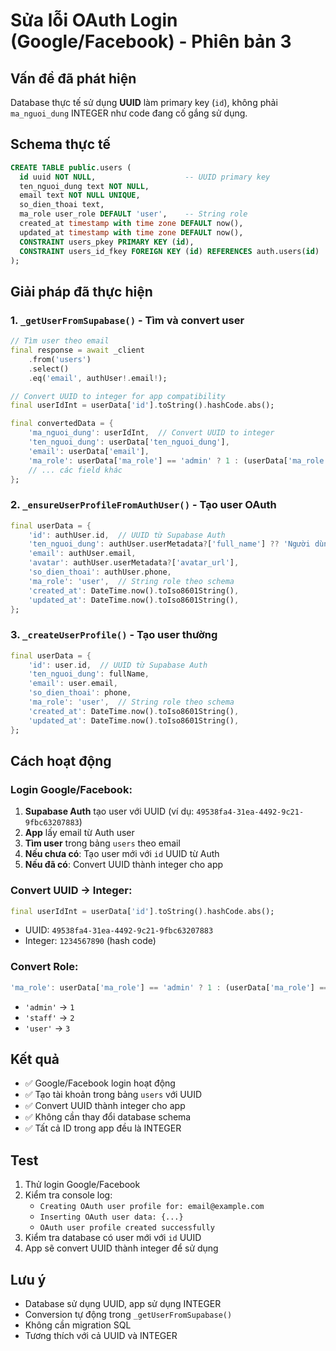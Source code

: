 # Sửa lỗi OAuth Login (Google/Facebook) - Phiên bản 3

## Vấn đề đã phát hiện
Database thực tế sử dụng **UUID** làm primary key (`id`), không phải `ma_nguoi_dung` INTEGER như code đang cố gắng sử dụng.

## Schema thực tế
```sql
CREATE TABLE public.users (
  id uuid NOT NULL,                    -- UUID primary key
  ten_nguoi_dung text NOT NULL,
  email text NOT NULL UNIQUE,
  so_dien_thoai text,
  ma_role user_role DEFAULT 'user',    -- String role
  created_at timestamp with time zone DEFAULT now(),
  updated_at timestamp with time zone DEFAULT now(),
  CONSTRAINT users_pkey PRIMARY KEY (id),
  CONSTRAINT users_id_fkey FOREIGN KEY (id) REFERENCES auth.users(id)
);
```

## Giải pháp đã thực hiện

### 1. `_getUserFromSupabase()` - Tìm và convert user
```dart
// Tìm user theo email
final response = await _client
    .from('users')
    .select()
    .eq('email', authUser!.email!);

// Convert UUID to integer for app compatibility
final userIdInt = userData['id'].toString().hashCode.abs();

final convertedData = {
    'ma_nguoi_dung': userIdInt,  // Convert UUID to integer
    'ten_nguoi_dung': userData['ten_nguoi_dung'],
    'email': userData['email'],
    'ma_role': userData['ma_role'] == 'admin' ? 1 : (userData['ma_role'] == 'staff' ? 2 : 3),
    // ... các field khác
};
```

### 2. `_ensureUserProfileFromAuthUser()` - Tạo user OAuth
```dart
final userData = {
    'id': authUser.id,  // UUID từ Supabase Auth
    'ten_nguoi_dung': authUser.userMetadata?['full_name'] ?? 'Người dùng',
    'email': authUser.email,
    'avatar': authUser.userMetadata?['avatar_url'],
    'so_dien_thoai': authUser.phone,
    'ma_role': 'user',  // String role theo schema
    'created_at': DateTime.now().toIso8601String(),
    'updated_at': DateTime.now().toIso8601String(),
};
```

### 3. `_createUserProfile()` - Tạo user thường
```dart
final userData = {
    'id': user.id,  // UUID từ Supabase Auth
    'ten_nguoi_dung': fullName,
    'email': user.email,
    'so_dien_thoai': phone,
    'ma_role': 'user',  // String role theo schema
    'created_at': DateTime.now().toIso8601String(),
    'updated_at': DateTime.now().toIso8601String(),
};
```

## Cách hoạt động

### Login Google/Facebook:
1. **Supabase Auth** tạo user với UUID (ví dụ: `49538fa4-31ea-4492-9c21-9fbc63207883`)
2. **App** lấy email từ Auth user
3. **Tìm user** trong bảng `users` theo email
4. **Nếu chưa có**: Tạo user mới với `id` UUID từ Auth
5. **Nếu đã có**: Convert UUID thành integer cho app

### Convert UUID → Integer:
```dart
final userIdInt = userData['id'].toString().hashCode.abs();
```
- UUID: `49538fa4-31ea-4492-9c21-9fbc63207883`
- Integer: `1234567890` (hash code)

### Convert Role:
```dart
'ma_role': userData['ma_role'] == 'admin' ? 1 : (userData['ma_role'] == 'staff' ? 2 : 3)
```
- `'admin'` → `1`
- `'staff'` → `2` 
- `'user'` → `3`

## Kết quả
- ✅ Google/Facebook login hoạt động
- ✅ Tạo tài khoản trong bảng `users` với UUID
- ✅ Convert UUID thành integer cho app
- ✅ Không cần thay đổi database schema
- ✅ Tất cả ID trong app đều là INTEGER

## Test
1. Thử login Google/Facebook
2. Kiểm tra console log:
   - `Creating OAuth user profile for: email@example.com`
   - `Inserting OAuth user data: {...}`
   - `OAuth user profile created successfully`
3. Kiểm tra database có user mới với `id` UUID
4. App sẽ convert UUID thành integer để sử dụng

## Lưu ý
- Database sử dụng UUID, app sử dụng INTEGER
- Conversion tự động trong `_getUserFromSupabase()`
- Không cần migration SQL
- Tương thích với cả UUID và INTEGER
